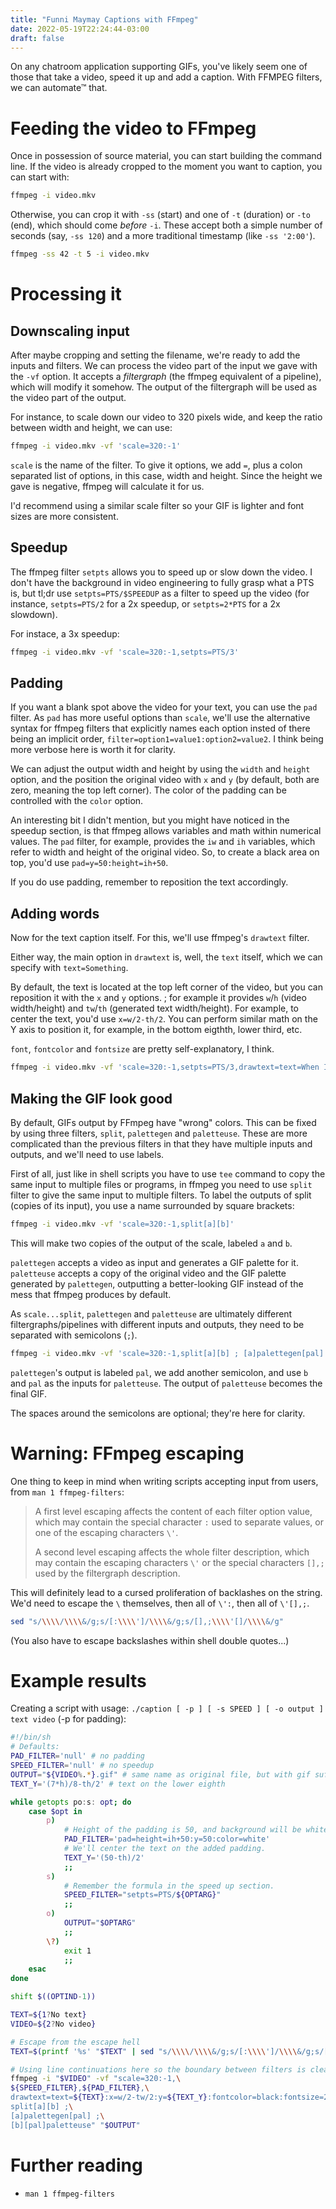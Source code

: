 ```yaml
---
title: "Funni Maymay Captions with FFmpeg"
date: 2022-05-19T22:24:44-03:00
draft: false
---
```


On any chatroom application supporting GIFs, you've likely seem one of those that take a video, speed it up and add a caption. With FFMPEG filters, we can automate™ that.

# Feeding the video to FFmpeg

Once in possession of source material, you can start building the command line. If the video is already cropped to the moment you want to caption, you can start with:

```sh
ffmpeg -i video.mkv
```

Otherwise, you can crop it with `-ss` (start) and one of `-t` (duration) or `-to` (end), which should come _before_ `-i`. These accept both a simple number of seconds (say, `-ss 120`) and a more traditional timestamp (like `-ss '2:00'`).

```sh
ffmpeg -ss 42 -t 5 -i video.mkv
```

# Processing it

## Downscaling input

After maybe cropping and setting the filename, we're ready to add the inputs and filters. We can process the video part of the input we gave with the `-vf` option. It accepts a _filtergraph_ (the ffmpeg equivalent of a pipeline), which will modify it somehow. The output of the filtergraph will be used as the video part of the output.

For instance, to scale down our video to 320 pixels wide, and keep the ratio between width and height, we can use:

```sh
ffmpeg -i video.mkv -vf 'scale=320:-1'
```

`scale` is the name of the filter. To give it options, we add `=`, plus a colon separated list of options, in this case, width and height. Since the height we gave is negative, ffmpeg will calculate it for us.

I'd recommend using a similar scale filter so your GIF is lighter and font sizes are more consistent.

## Speedup

The ffmpeg filter `setpts` allows you to speed up or slow down the video. I don't have the background in video engineering to fully grasp what a PTS is, but tl;dr use `setpts=PTS/$SPEEDUP` as a filter to speed up the video (for instance, `setpts=PTS/2` for a 2x speedup, or `setpts=2*PTS` for a 2x slowdown).

For instace, a 3x speedup:

```sh
ffmpeg -i video.mkv -vf 'scale=320:-1,setpts=PTS/3'
```

## Padding

If you want a blank spot above the video for your text, you can use the `pad` filter. As `pad` has more useful options than `scale`, we'll use the alternative syntax for ffmpeg filters that explicitly names each option insted of there being an implicit order, `filter=option1=value1:option2=value2`. I think being more verbose here is worth it for clarity.

We can adjust the output width and height by using the `width` and `height` option, and the position the original video with `x` and `y` (by default, both are zero, meaning the top left corner). The color of the padding can be controlled with the `color` option.

An interesting bit I didn't mention, but you might have noticed in the speedup section, is that ffmpeg allows variables and math within numerical values. The `pad` filter, for example, provides the `iw` and `ih` variables, which refer to width and height of the original video. So, to create a black area on top, you'd use `pad=y=50:height=ih+50`.

If you do use padding, remember to reposition the text accordingly.

## Adding words

Now for the text caption itself. For this, we'll use ffmpeg's `drawtext` filter.

Either way, the main option in `drawtext` is, well, the `text` itself, which we can specify with `text=Something`.

By default, the text is located at the top left corner of the video, but you can reposition it with the `x` and `y` options. ; for example it provides `w`/`h` (video width/height) and `tw`/`th` (generated text width/height). For example, to center the text, you'd use `x=w/2-th/2`. You can perform similar math on the Y axis to position it, for example, in the bottom eigthth, lower third, etc.

`font`, `fontcolor` and `fontsize` are pretty self-explanatory, I think.

```sh
ffmpeg -i video.mkv -vf 'scale=320:-1,setpts=PTS/3,drawtext=text=When I abcdef:x=(w-tw)/2:y=7*h/8-th/2:fontcolor=white:fontsize=24'
```

## Making the GIF look good

By default, GIFs output by FFmpeg have "wrong" colors. This can be fixed by using three filters, `split`, `palettegen` and `paletteuse`. These are more complicated than the previous filters in that they have multiple inputs and outputs, and we'll need to use labels.

First of all, just like in shell scripts you have to use `tee` command to copy the same input to multiple files or programs, in ffmpeg you need to use `split` filter to give the same input to multiple filters. To label the outputs of split (copies of its input), you use a name surrounded by square brackets:

```sh
ffmpeg -i video.mkv -vf 'scale=320:-1,split[a][b]'
```

This will make two copies of the output of the scale, labeled `a` and `b`.

`palettegen` accepts a video as input and generates a GIF palette for it. `paletteuse` accepts a copy of the original video and the GIF palette generated by `palettegen`, outputting a better-looking GIF instead of the mess that ffmpeg produces by default.

As `scale...split`, `palettegen` and `paletteuse` are ultimately different filtergraphs/pipelines with different inputs and outputs, they need to be separated with semicolons (`;`).

```sh
ffmpeg -i video.mkv -vf 'scale=320:-1,split[a][b] ; [a]palettegen[pal] ; [b][pal]paletteuse' video.gif
```

`palettegen`'s output is labeled `pal`, we add another semicolon, and use `b` and `pal` as the inputs for `paletteuse`. The output of `paletteuse` becomes the final GIF.

The spaces around the semicolons are optional; they're here for clarity.

# Warning: FFmpeg escaping

One thing to keep in mind when writing scripts accepting input from users, from `man 1 ffmpeg-filters`:

> A first level escaping affects the content of each filter option value,
> which may contain the special character `:` used to separate values, or
> one of the escaping characters `\'`.
>
> A second level escaping affects the whole filter description, which may
> contain the escaping characters `\'` or the special characters `[],;`
> used by the filtergraph description.

This will definitely lead to a cursed proliferation of backlashes on the string. We'd need to escape the `\` themselves, then all of `\':`, then all of `\'[],;`.

```sh
sed "s/\\\\/\\\\&/g;s/[:\\\\']/\\\\&/g;s/[],;\\\\'[]/\\\\&/g"
```

(You also have to escape backslashes within shell double quotes...)


# Example results

Creating a script with usage: `./caption [ -p ] [ -s SPEED ] [ -o output ] text video` (-p for padding):

```sh
#!/bin/sh
# Defaults:
PAD_FILTER='null' # no padding
SPEED_FILTER='null' # no speedup
OUTPUT="${VIDEO%.*}.gif" # same name as original file, but with gif suffix
TEXT_Y='(7*h)/8-th/2' # text on the lower eighth

while getopts po:s: opt; do
	case $opt in
		p)
			# Height of the padding is 50, and background will be white.
			PAD_FILTER='pad=height=ih+50:y=50:color=white'
			# We'll center the text on the added padding.
			TEXT_Y='(50-th)/2'
			;;
		s)
			# Remember the formula in the speed up section.
			SPEED_FILTER="setpts=PTS/${OPTARG}"
			;;
		o)
			OUTPUT="$OPTARG"
			;;
		\?)
			exit 1
			;;
	esac
done

shift $((OPTIND-1))

TEXT=${1?No text}
VIDEO=${2?No video}

# Escape from the escape hell
TEXT=$(printf '%s' "$TEXT" | sed "s/\\\\/\\\\&/g;s/[:\\\\']/\\\\&/g;s/[],;\\\\'[]/\\\\&/g")

# Using line continuations here so the boundary between filters is clearer.
ffmpeg -i "$VIDEO" -vf "scale=320:-1,\
${SPEED_FILTER},${PAD_FILTER},\
drawtext=text=${TEXT}:x=w/2-tw/2:y=${TEXT_Y}:fontcolor=black:fontsize=24,\
split[a][b] ;\
[a]palettegen[pal] ;\
[b][pal]paletteuse" "$OUTPUT"
```

# Further reading

- `man 1 ffmpeg-filters`
